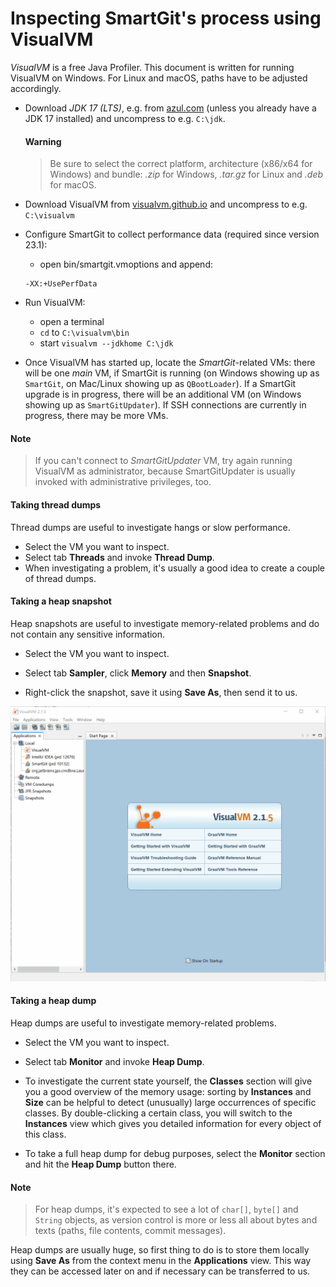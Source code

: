 # Inspecting SmartGit's process using VisualVM

*VisualVM* is a free Java Profiler.
This document is written for running VisualVM on Windows.
For Linux and macOS, paths have to be adjusted accordingly.

-   Download *JDK 17 (LTS)*, e.g. from [azul.com](https://www.azul.com/downloads/?package=jdk) (unless you already have a JDK 17 installed) and uncompress to e.g. `C:\jdk`.

	#### Warning
	> Be sure to select the correct platform, architecture (x86/x64 for Windows) and bundle: *.zip* for Windows, *.tar.gz* for Linux and *.deb* for macOS.

-   Download VisualVM from [visualvm.github.io](https://visualvm.github.io/download.html) and uncompress to e.g. `C:\visualvm`

-   Configure SmartGit to collect performance data (required since version 23.1):
    -  open bin/smartgit.vmoptions and append:
    ```
    -XX:+UsePerfData
    ```

-   Run VisualVM:
    -  open a terminal
    -  `cd` to `C:\visualvm\bin`
    -  start `visualvm --jdkhome C:\jdk`

-   Once VisualVM has started up, locate the *SmartGit*-related VMs: there will be one *main* VM, if SmartGit is running (on Windows showing up as `SmartGit`, on Mac/Linux showing up as `QBootLoader`).
    If a SmartGit upgrade is in progress, there will be an additional VM (on Windows showing up as `SmartGitUpdater`).
    If SSH connections are currently in progress, there may be more VMs.

#### Note
> If you can't connect to *SmartGitUpdater* VM, try again running VisualVM as administrator, because SmartGitUpdater is usually invoked with administrative privileges, too.

#### Taking thread dumps

Thread dumps are useful to investigate hangs or slow performance.

-   Select the VM you want to inspect.
-   Select tab **Threads** and invoke **Thread Dump**.
-   When investigating a problem, it's usually a good idea to create a couple of thread dumps.

#### Taking a heap snapshot

Heap snapshots are useful to investigate memory-related problems and do not contain any sensitive information.

-   Select the VM you want to inspect.

-   Select tab **Sampler**, click **Memory** and then **Snapshot**.

-   Right-click the snapshot, save it using **Save As**, then send it to us.

![Example Image](images/jvisualvm-take-snapshot.gif)

#### Taking a heap dump

Heap dumps are useful to investigate memory-related problems.

-   Select the VM you want to inspect.

-   Select tab **Monitor** and invoke **Heap Dump**.

-   To investigate the current state yourself, the **Classes** section will give you a good overview of the memory usage: sorting by **Instances** and **Size** can be helpful to detect (unusually) large occurrences of specific classes.
    By double-clicking a certain class, you will switch to the **Instances** view which gives you detailed information for every object of this class.

-   To take a full heap dump for debug purposes, select the **Monitor** section and hit the **Heap Dump** button there.

#### Note
> For heap dumps, it's expected to see a lot of `char[]`, `byte[]` and `String` objects, as version control is more or less all about bytes and texts (paths, file contents, commit messages).

Heap dumps are usually huge, so first thing to do is to store them locally using **Save As** from the context menu in the **Applications** view.
This way they can be accessed later on and if necessary can be transferred to us.
